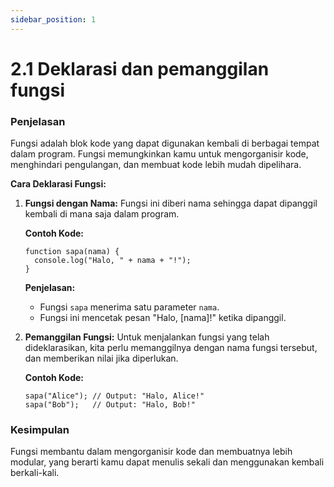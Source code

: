 ```yaml
---
sidebar_position: 1
---
```


# 2.1 Deklarasi dan pemanggilan fungsi

### Penjelasan
Fungsi adalah blok kode yang dapat digunakan kembali di berbagai tempat dalam program. Fungsi memungkinkan kamu untuk mengorganisir kode, menghindari pengulangan, dan membuat kode lebih mudah dipelihara.

**Cara Deklarasi Fungsi:**

1.  **Fungsi dengan Nama:** Fungsi ini diberi nama sehingga dapat dipanggil kembali di mana saja dalam program.
    
    **Contoh Kode:**
    
    ```
    function sapa(nama) {
      console.log("Halo, " + nama + "!");
    }
    ```
    
    **Penjelasan:**
    
    -  Fungsi `sapa` menerima satu parameter `nama`.
    -  Fungsi ini mencetak pesan "Halo, [nama]!" ketika dipanggil.
2.  **Pemanggilan Fungsi:** Untuk menjalankan fungsi yang telah dideklarasikan, kita perlu memanggilnya dengan nama fungsi tersebut, dan memberikan nilai jika diperlukan.
    
    **Contoh Kode:**
    
    ```
    sapa("Alice"); // Output: "Halo, Alice!"
    sapa("Bob");   // Output: "Halo, Bob!"
    ```
    

### Kesimpulan
 Fungsi membantu dalam mengorganisir kode dan membuatnya lebih modular, yang berarti kamu dapat menulis sekali dan menggunakan kembali berkali-kali.